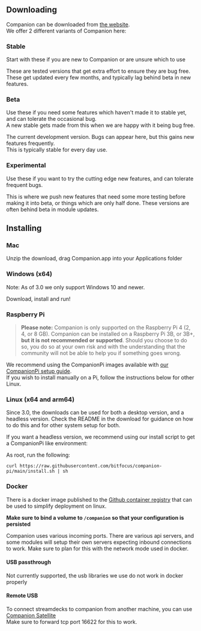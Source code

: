 ## Downloading

Companion can be downloaded from [the website](https://user.bitfocus.io/download).  
We offer 2 different variants of Companion here:

### Stable
Start with these if you are new to Companion or are unsure which to use

These are tested versions that get extra effort to ensure they are bug free. These get updated every few months, and typically lag behind beta in new features.

### Beta
Use these if you need some features which haven't made it to stable yet, and can tolerate the occasional bug.  
A new stable gets made from this when we are happy with it being bug free.

The current development version. Bugs can appear here, but this gains new features frequently.  
This is typically stable for every day use.

### Experimental
Use these if you want to try the cutting edge new features, and can tolerate frequent bugs.

This is where we push new features that need some more testing before making it into beta, or things which are only half done.
These versions are often behind beta in module updates.

## Installing

### Mac

Unzip the download, drag Companion.app into your Applications folder

### Windows (x64)

Note: As of 3.0 we only support Windows 10 and newer. 

Download, install and run!

### Raspberry Pi

> **Please note:** Companion is only supported on the Raspberry Pi 4 (2, 4, or 8 GB). Companion can be installed on a Raspberry Pi 3B, or 3B+, **but it is not recommended or supported**. Should you choose to do so, you do so at your own risk and with the understanding that the community will not be able to help you if something goes wrong.

We recommend using the CompanionPi images available with [our CompanionPi setup guide](https://github.com/bitfocus/companion/wiki/Companion-on-the-Raspberry-Pi).  
If you wish to install manually on a Pi, follow the instructions below for other Linux.

### Linux (x64 and arm64)

Since 3.0, the downloads can be used for both a desktop version, and a headless version. Check the README in the download for guidance on how to do this and for other system setup for both.

If you want a headless version, we recommend using our install script to get a CompanionPi like environment:

As root, run the following:
```
curl https://raw.githubusercontent.com/bitfocus/companion-pi/main/install.sh | sh
```

### Docker

There is a docker image published to the [Github container registry](https://github.com/bitfocus/companion/pkgs/container/companion%2Fcompanion) that can be used to simplify deployment on linux.

**Make sure to bind a volume to `/companion` so that your configuration is persisted**

Companion uses various incoming ports. There are various api servers, and some modules will setup their own servers expecting inbound connections to work. Make sure to plan for this with the network mode used in docker.

#### USB passthrough
Not currently supported, the usb libraries we use do not work in docker properly

#### Remote USB
To connect streamdecks to companion from another machine, you can use [Companion Satellite](https://github.com/bitfocus/companion-satellite)  
Make sure to forward tcp port 16622 for this to work.
